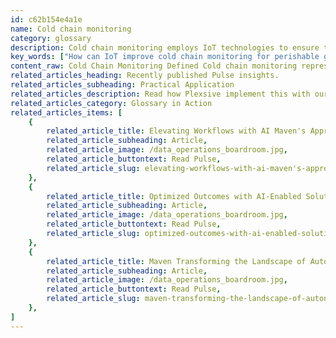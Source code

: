 ```yaml
---
id: c62b154e4a1e
name: Cold chain monitoring
category: glossary
description: Cold chain monitoring employs IoT technologies to ensure the integrity of temperature-sensitive products within a specialized supply chain, enhancing safety, compliance, and operational efficiency through real-time data oversight and management.
key_words: ["How can IoT improve cold chain monitoring for perishable goods?", "What are the best technologies for real-time cold chain surveillance?", "How does cold chain monitoring prevent decreases in product quality?", "What impact does cold chain monitoring have on consumer health and safety?", "How does cold chain monitoring support regulatory compliance and reporting?", "What are the financial benefits of effective cold chain management systems?", "How to ensure temperature control throughout the cold chain supply process?", "What role does predictive maintenance play in cold chain monitoring?", "How can businesses enhance fleet management with cold chain monitoring?", "What are the challenges of integrating IoT with cold chain logistics?"]
content_raw: Cold Chain Monitoring Defined Cold chain monitoring represents the utilization of cutting-edge Internet of Things (IoT) technologies to provide consistent surveillance to items sensitive to temperature changes. This occurs as they journey through the "cold chain" – a supply chain designed specifically for perishable goods including pharmaceuticals, biologic items, and food and beverages. If monitoring is insufficient, unwelcome conditions during storage and transport stages can decrease product quality. Such an outcome can endanger consumers' health and safety, alongside potentially impacting a company's brand reputation, loyalty among customers, and overall financial performance. The Business Advantages of Cold Chain Monitoring Implementing efficient cold chain monitoring systems, supported by leading IoT technology, provides numerous benefits. These systems assist businesses and their transportation collaborators to access and scrutinize data in real-time so they can - Rapidly identify issues with product temperature and curtail possible damage via troubleshooting, rerouting stock to refrigerated warehouses, or by sending repair crews to mend faulty equipment. - Maintain comprehensive oversight of all products within the cold chain. This is achieved from a centralized technology platform that generates alerts when temperature deviates from optimal levels, enabling prompt corrective actions to avoid spoilage. - Enhance predictive maintenance, regulatory compliance, remote supervision, fleet administration and predictive quality and usage analysis. This is done by consolidating sensor-generated data with supply chain management, regulatory reporting and other platforms. In essence, cold chain monitoring not only safeguards the integrity of temperature-sensitive goods but also provides robust back-end support to businesses in their operations, ensuring productivity is unlocked in truly modern solutions.
related_articles_heading: Recently published Pulse insights.
related_articles_subheading: Practical Application
related_articles_description: Read how Plexsive implement this with our clients.
related_articles_category: Glossary in Action
related_articles_items: [
	{
		related_article_title: Elevating Workflows with AI Maven's Approach,
		related_article_subheading: Article,
		related_article_image: /data_operations_boardroom.jpg,
		related_article_buttontext: Read Pulse,
		related_article_slug: elevating-workflows-with-ai-maven's-approach
	},
	{
		related_article_title: Optimized Outcomes with AI-Enabled Solutions,
		related_article_subheading: Article,
		related_article_image: /data_operations_boardroom.jpg,
		related_article_buttontext: Read Pulse,
		related_article_slug: optimized-outcomes-with-ai-enabled-solutions
	},
	{
		related_article_title: Maven Transforming the Landscape of Autonomous Vehicles,
		related_article_subheading: Article,
		related_article_image: /data_operations_boardroom.jpg,
		related_article_buttontext: Read Pulse,
		related_article_slug: maven-transforming-the-landscape-of-autonomous-vehicles
	},
]
---
```


